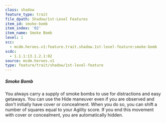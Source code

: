 ```yaml
---
class: shadow
feature_type: trait
file_dpath: Shadow/1st-Level Features
item_id: smoke-bomb
item_index: '02'
item_name: Smoke Bomb
level: 1
scc:
  - mcdm.heroes.v1:feature.trait.shadow.1st-level-feature:smoke-bomb
scdc:
  - 1.1.1:13.1.2.1:02
source: mcdm.heroes.v1
type: feature/trait/shadow/1st-level-feature
---
```


##### Smoke Bomb

You always carry a supply of smoke bombs to use for distractions and easy getaways. You can use the Hide maneuver even if you are observed and don't initially have cover or concealment. When you do so, you can shift a number of squares equal to your Agility score. If you end this movement with cover or concealment, you are automatically hidden.

